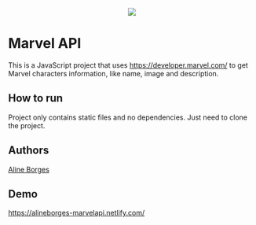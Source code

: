 <p align="center">
  <img src="https://github.com/aline-borges/marvel-api/blob/master/img/logo.png?raw=true">
</p>

# Marvel API

This is a JavaScript project that uses https://developer.marvel.com/ to get Marvel characters information, like name, image and description.


## How to run
Project only contains static files and no dependencies. Just need to clone the project.

## Authors

[Aline Borges](https://github.com/AlineBorges)


## Demo
https://alineborges-marvelapi.netlify.com/
